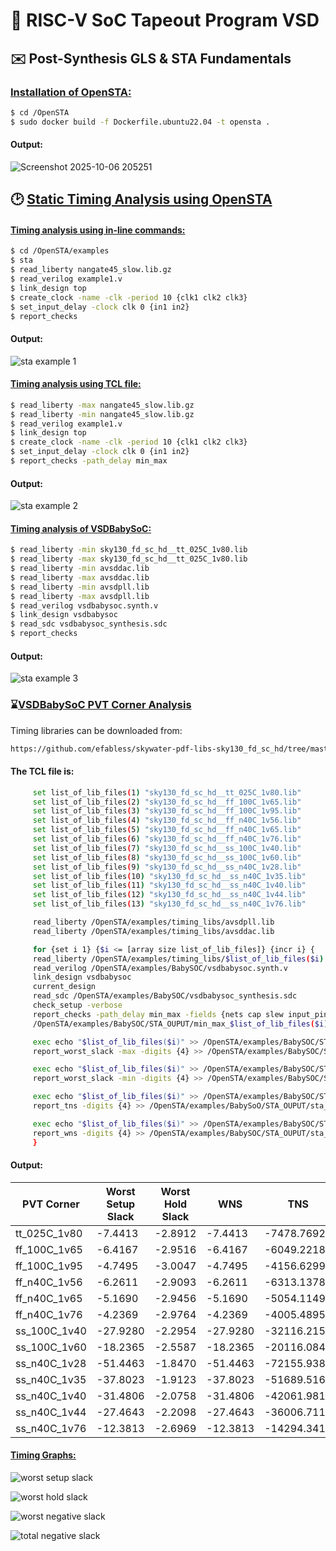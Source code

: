 # 🧮 RISC-V SoC Tapeout Program VSD
## ✉️ Post-Synthesis GLS & STA Fundamentals
### <ins>Installation of OpenSTA:</ins>

``` bash
$ cd /OpenSTA
$ sudo docker build -f Dockerfile.ubuntu22.04 -t opensta .
```

#### Output:
![Screenshot 2025-10-06 205251](https://github.com/user-attachments/assets/7a8734b5-5c89-48c0-b7ff-832938770876)

## 🕑 <ins> Static Timing Analysis using OpenSTA</ins>
#### <ins>Timing analysis using in-line commands:</ins>
``` bash
$ cd /OpenSTA/examples
$ sta
$ read_liberty nangate45_slow.lib.gz
$ read_verilog example1.v
$ link_design top
$ create_clock -name -clk -period 10 {clk1 clk2 clk3}
$ set_input_delay -clock clk 0 {in1 in2}
$ report_checks
```

#### Output:
![sta example 1](https://github.com/user-attachments/assets/c5690d76-2a0a-42bb-ba3d-4ceae80a4f0e)


#### <ins>Timing analysis using TCL file:</ins>
``` bash
$ read_liberty -max nangate45_slow.lib.gz
$ read_liberty -min nangate45_slow.lib.gz
$ read_verilog example1.v
$ link_design top
$ create_clock -name -clk -period 10 {clk1 clk2 clk3}
$ set_input_delay -clock clk 0 {in1 in2}
$ report_checks -path_delay min_max
```

#### Output:

![sta example 2](https://github.com/user-attachments/assets/9f182d41-bfe7-4520-a890-3e2c6a493efd)

#### <ins>Timing analysis of VSDBabySoC:</ins>
``` bash
$ read_liberty -min sky130_fd_sc_hd__tt_025C_1v80.lib
$ read_liberty -max sky130_fd_sc_hd__tt_025C_1v80.lib
$ read_liberty -min avsddac.lib
$ read_liberty -max avsddac.lib
$ read_liberty -min avsdpll.lib
$ read_liberty -max avsdpll.lib
$ read_verilog vsdbabysoc.synth.v
$ link_design vsdbabysoc
$ read_sdc vsdbabysoc_synthesis.sdc
$ report_checks
```

#### Output: 

![sta example 3](https://github.com/user-attachments/assets/5fc6fe2b-95da-4801-a909-93a082f12c3f)


### ⌛<ins>VSDBabySoC PVT Corner Analysis</ins>
Timing libraries can be downloaded from:
``` bash
https://github.com/efabless/skywater-pdf-libs-sky130_fd_sc_hd/tree/master/timing
```



#### The TCL file is:
``` bash
     set list_of_lib_files(1) "sky130_fd_sc_hd__tt_025C_1v80.lib"
     set list_of_lib_files(2) "sky130_fd_sc_hd__ff_100C_1v65.lib"
     set list_of_lib_files(3) "sky130_fd_sc_hd__ff_100C_1v95.lib"
     set list_of_lib_files(4) "sky130_fd_sc_hd__ff_n40C_1v56.lib"
     set list_of_lib_files(5) "sky130_fd_sc_hd__ff_n40C_1v65.lib"
     set list_of_lib_files(6) "sky130_fd_sc_hd__ff_n40C_1v76.lib"
     set list_of_lib_files(7) "sky130_fd_sc_hd__ss_100C_1v40.lib"
     set list_of_lib_files(8) "sky130_fd_sc_hd__ss_100C_1v60.lib"
     set list_of_lib_files(9) "sky130_fd_sc_hd__ss_n40C_1v28.lib"
     set list_of_lib_files(10) "sky130_fd_sc_hd__ss_n40C_1v35.lib"
     set list_of_lib_files(11) "sky130_fd_sc_hd__ss_n40C_1v40.lib"
     set list_of_lib_files(12) "sky130_fd_sc_hd__ss_n40C_1v44.lib"
     set list_of_lib_files(13) "sky130_fd_sc_hd__ss_n40C_1v76.lib"

     read_liberty /OpenSTA/examples/timing_libs/avsdpll.lib
     read_liberty /OpenSTA/examples/timing_libs/avsddac.lib

     for {set i 1} {$i <= [array size list_of_lib_files]} {incr i} {
     read_liberty /OpenSTA/examples/timing_libs/$list_of_lib_files($i)
     read_verilog /OpenSTA/examples/BabySOC/vsdbabysoc.synth.v
     link_design vsdbabysoc
     current_design
     read_sdc /OpenSTA/examples/BabySOC/vsdbabysoc_synthesis.sdc
     check_setup -verbose
     report_checks -path_delay min_max -fields {nets cap slew input_pins fanout} -digits {4} > 
     /OpenSTA/examples/BabySOC/STA_OUPUT/min_max_$list_of_lib_files($i).txt

     exec echo "$list_of_lib_files($i)" >> /OpenSTA/examples/BabySOC/STA_OUPUT/sta_worst_max_slack.txt
     report_worst_slack -max -digits {4} >> /OpenSTA/examples/BabySOC/STA_OUPUT/sta_worst_max_slack.txt

     exec echo "$list_of_lib_files($i)" >> /OpenSTA/examples/BabySOC/STA_OUPUT/sta_worst_min_slack.txt
     report_worst_slack -min -digits {4} >> /OpenSTA/examples/BabySOC/STA_OUPUT/sta_worst_min_slack.txt

     exec echo "$list_of_lib_files($i)" >> /OpenSTA/examples/BabySOC/STA_OUPUT/sta_tns.txt
     report_tns -digits {4} >> /OpenSTA/examples/BabySoO/STA_OUPUT/sta_tns.txt

     exec echo "$list_of_lib_files($i)" >> /OpenSTA/examples/BabySOC/STA_OUPUT/sta_wns.txt
     report_wns -digits {4} >> /OpenSTA/examples/BabySOC/STA_OUPUT/sta_wns.txt
     }
```

#### Output:

<div align="center">

| PVT Corner | Worst Setup Slack | Worst Hold Slack | WNS | TNS |
|------------|------------------|------------------|-----|-----|
| tt_025C_1v80 | -7.4413 | -2.8912 | -7.4413 | -7478.7692 |
| ff_100C_1v65 | -6.4167 | -2.9516 | -6.4167 | -6049.2218 |
| ff_100C_1v95 | -4.7495 | -3.0047 | -4.7495 | -4156.6299 |
| ff_n40C_1v56 | -6.2611 | -2.9093 | -6.2611 | -6313.1378 |
| ff_n40C_1v65 | -5.1690 | -2.9456 | -5.1690 | -5054.1149 |
| ff_n40C_1v76 | -4.2369 | -2.9764 | -4.2369 | -4005.4895 |
| ss_100C_1v40 | -27.9280 | -2.2954 | -27.9280 | -32116.2153 |
| ss_100C_1v60 | -18.2365 | -2.5587 | -18.2365 | -20116.0846 |
| ss_n40C_1v28 | -51.4463 | -1.8470 | -51.4463 | -72155.9381 |
| ss_n40C_1v35 | -37.8023 | -1.9123 | -37.8023 | -51689.5162 |
| ss_n40C_1v40 | -31.4806 | -2.0758 | -31.4806 | -42061.9811 |
| ss_n40C_1v44 | -27.4643 | -2.2098 | -27.4643 | -36006.7115 |
| ss_n40C_1v76 | -12.3813 | -2.6969 | -12.3813 | -14294.3414 |
</div>


#### <ins>Timing Graphs:</ins>
![worst setup slack](https://github.com/user-attachments/assets/70e8db37-69c0-4cb5-b9c6-0e1d68e40d22)

![worst hold slack](https://github.com/user-attachments/assets/4a230549-e5da-4853-9692-026d9dd3b81b)

![worst negative slack](https://github.com/user-attachments/assets/2d062ef0-ebf8-4fc0-9a7a-238fe54eb499)

![total negative slack](https://github.com/user-attachments/assets/70161805-3561-48b6-bd4d-3de36894831a)


